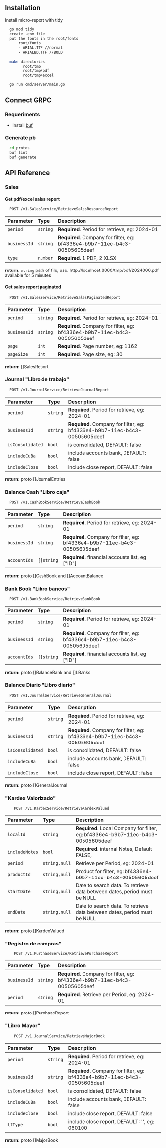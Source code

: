 ## Installation

Install micro-report with tidy

```bash
  go mod tidy
  create .env file
  put the fonts in the root/fonts
      root/fonts
      - ARIAL.TTF //normal
      - ARIALBD.TTF //BOLD
  
  make directories
        root/tmp
        root/tmp/pdf
        root/tmp/excel
  
  go run cmd/server/main.go
```
## Connect GRPC
### Requeriments
- Install [buf](https://docs.buf.build/installation)

### Generate pb

```bash
  cd protos
  buf lint
  buf generate
```

## API Reference

### Sales

#### Get pdf/excel sales report

```http
  POST /v1.SalesService/RetrieveSalesResourceReport
```

| Parameter    | Type     | Description                                                                |
|:-------------|:---------|:---------------------------------------------------------------------------|
| `period`     | `string` | **Required**. Period for retrieve, eg: 2024-01                             |
| `businessId` | `string` | **Required**. Company for filter, eg: bf4336e4-b9b7-11ec-b4c3-00505605deef |
| `type`       | `number` | **Required**. 1 PDF, 2 XLSX                                                |

**return:** `string` path of file, use: http://localhost:8080/tmp/pdf/2024000.pdf
available for 5 minutes

#### Get sales report paginated

```http
  POST /v1.SalesService/RetrieveSalesPaginatedReport
```

| Parameter    | Type     | Description                                                                |
|:-------------|:---------|:---------------------------------------------------------------------------|
| `period`     | `string` | **Required**. Period for retrieve, eg: 2024-01                             |
| `businessId` | `string` | **Required**. Company for filter, eg: bf4336e4-b9b7-11ec-b4c3-00505605deef |
| `page`       | `int`    | **Required**. Page number, eg: 1162                                        |
| `pageSize`   | `int`    | **Required**. Page size, eg: 30                                            |

**return:** []SalesReport

### Journal "Libro de trabajo"

```http
  POST /v1.JournalService/RetrieveJournalReport
```

| Parameter                | Type     | Description                                                                |
|:-------------------------|:---------|:---------------------------------------------------------------------------|
| `period`                 | `string` | **Required**. Period for retrieve, eg: 2024-01                             |
| `businessId`             | `string` | **Required**. Company for filter, eg: bf4336e4-b9b7-11ec-b4c3-00505605deef |
| `isConsolidated`         | `bool`   | is consolidated, DEFAULT: false                                            |
| `includeCuBa`            | `bool`   | include accounts bank, DEFAULT: false                                      |
| `includeClose`           | `bool`   | include close report, DEFAULT: false                                       |

**return:** proto []JournalEntries

### Balance Cash  "Libro caja"

```http
  POST /v1.CashBookService/RetrieveCashBook
```

| Parameter              | Type       | Description                                                                |
|:-----------------------|:-----------|:---------------------------------------------------------------------------|
| `period`               | `string`   | **Required**. Period for retrieve, eg: 2024-01                             |
| `businessId`           | `string`   | **Required**. Company for filter, eg: bf4336e4-b9b7-11ec-b4c3-00505605deef |
| `accountIds`           | `[]string` | **Required**. financial accounts list, eg ["ID"]                           |

**return:** proto []CashBook and []AccountBalance

### Bank Book "Libro bancos"

```http
  POST /v1.BankBookService/RetrieveBankBook
```

| Parameter              | Type       | Description                                                                |
|:-----------------------|:-----------|:---------------------------------------------------------------------------|
| `period`               | `string`   | **Required**. Period for retrieve, eg: 2024-01                             |
| `businessId`           | `string`   | **Required**. Company for filter, eg: bf4336e4-b9b7-11ec-b4c3-00505605deef |
| `accountIds`           | `[]string` | **Required**. financial accounts list, eg ["ID"]                           |

**return:** proto []BalanceBank and []LBanks


### Balance Diario "Libro diario"

```http
  POST /v1.JournalService/RetrieveGeneralJournal
```

| Parameter              | Type       | Description                                                                |
|:-----------------------|:-----------|:---------------------------------------------------------------------------|
| `period`               | `string`   | **Required**. Period for retrieve, eg: 2024-01                             |
| `businessId`           | `string`   | **Required**. Company for filter, eg: bf4336e4-b9b7-11ec-b4c3-00505605deef |
| `isConsolidated`       | `bool`     | is consolidated, DEFAULT: false                                            |
| `includeCuBa`          | `bool`     | include accounts bank, DEFAULT: false                                      |
| `includeClose`         | `bool`     | include close report, DEFAULT: false                                       |

**return:** proto []GeneralJournal

### "Kardex Valorizado"
    
```http
    POST /v1.KardexService/RetrieveKardexValued
```

| Parameter      | Type          | Description                                                                       |
|:---------------|:--------------|:----------------------------------------------------------------------------------|
| `localId`      | `string`      | **Required**. Local Company for filter, eg: bf4336e4-b9b7-11ec-b4c3-00505605deef  |
| `includeNotes` | `bool`        | **Required**. internal Notes, Default FALSE,                                      |
| `period`       | `string,null` | Retrieve per Period, eg: 2024-01                                                  |
| `productId`    | `string,null` | Product for filter, eg: bf4336e4-b9b7-11ec-b4c3-00505605deef                      |
| `startDate`    | `string,null` | Date to search data.  To retrieve data between dates, period must be NULL         |
| `endDate`      | `string,null` | Date to search data.  To retrieve data between dates, period must be NULL         |

**return:** proto []KardexValued

### "Registro de compras"

```http
    POST /v1.PurchaseService/RetrievePurchaseReport
```

| Parameter    | Type         | Description                                                                |
|:-------------|:-------------|:---------------------------------------------------------------------------|
| `businessId` | `string`     | **Required**. Company for filter, eg: bf4336e4-b9b7-11ec-b4c3-00505605deef |
| `period`     | `string`     | **Required**. Retrieve per Period, eg: 2024-01                             |

**return:** proto []PurchaseReport

### "Libro Mayor"
    
```http
    POST /v1.JournalService/RetrieveMajorBook
```
| Parameter          | Type       | Description                                                                    |
|:-------------------|:-----------|:-------------------------------------------------------------------------------|
| `period`           | `string`   | **Required**. Period for retrieve, eg: 2024-01                                 |
| `businessId`       | `string`   | **Required**. Company for filter, eg: bf4336e4-b9b7-11ec-b4c3-00505605deef     |
| `isConsolidated`   | `bool`     | is consolidated, DEFAULT: false                                                |
| `includeCuBa`      | `bool`     | include accounts bank, DEFAULT: false                                          |
| `includeClose`     | `bool`     | include close report, DEFAULT: false                                           |
| `lfType`           | `bool`     | include close report, DEFAULT: '', eg: 060100                                  |

**return:** proto []MajorBook
